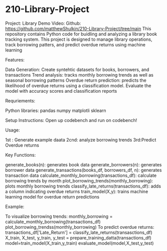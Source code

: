 # 210-Library-Project

Project: Library
Demo Video: Github: https://github.com/matthewShulkin/210-Library-Project/tree/main
This repository contains Python code for buidling and analyzing a library book tracking system. This project is designed to manage library operations, track borrowing patters, and predict overdue returns using machine learning

Features:

Data Generation: Create syntehtic datasets for books, borrowers, and transactions
Trend analysis: tracks monthly borrowing trends as well as seasonal borrowing patterns
Overdue return prediction: predicts the likelihood of overdue returns using a classification model. Evaluate the model with accuracy scores and classification reports

Requriements:

Python libraries:
pandas
numpy
matplotli
sklearn

Setup Instructions:
Open up codebench and run on codebench!

Usage:

1st : Generate example daata
2cnd: analyze borrowing trends
3rd:Predict Overdue returns

Key Functions:

generate_books(n): generates book data
generate_borrowers(n): generates borrower data
generate_transactions(books_df, borrowers_df, n): generates transaction data
calculate_monthly_borrowing(transactions_df): calculate borrowing trends by month
plot_borrowing_trends(monthly_borrowing): plots monthly borrowing trends
classify_late_returns(transactions_df): adds a column indicating overdue returns
train_model(X,y): trains machine learning model for overdue return predictions

Example:

To visualize borrowing trends:
monthly_borrowing = calculate_monthly_borrowing(transactions_df)
plot_borrowing_trendss(monthly_borrowing)
To predict overdue returns:
transactions_df['Late_Return'] = classify_late_returns(transasctions_df)
X_train, X_test, y_train, y_test = prepare_training_datta(transactions_df)
model=train_model(X_train,y_train)
evaluate_model(model,X_test,y_test)

